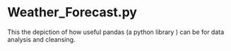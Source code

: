 # Weather_Forecast.py
This the depiction of how useful pandas (a python library ) can be for data analysis and cleansing.
